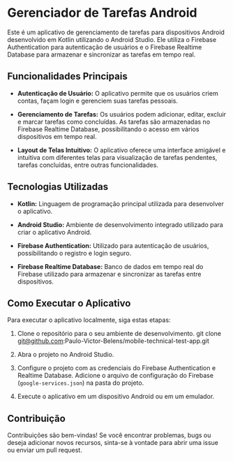 # Gerenciador de Tarefas Android

Este é um aplicativo de gerenciamento de tarefas para dispositivos Android desenvolvido em Kotlin utilizando o Android Studio. Ele utiliza o Firebase Authentication para autenticação de usuários e o Firebase Realtime Database para armazenar e sincronizar as tarefas em tempo real.

## Funcionalidades Principais

- **Autenticação de Usuário:** O aplicativo permite que os usuários criem contas, façam login e gerenciem suas tarefas pessoais.

- **Gerenciamento de Tarefas:** Os usuários podem adicionar, editar, excluir e marcar tarefas como concluídas. As tarefas são armazenadas no Firebase Realtime Database, possibilitando o acesso em vários dispositivos em tempo real.

- **Layout de Telas Intuitivo:** O aplicativo oferece uma interface amigável e intuitiva com diferentes telas para visualização de tarefas pendentes, tarefas concluídas, entre outras funcionalidades.

## Tecnologias Utilizadas

- **Kotlin:** Linguagem de programação principal utilizada para desenvolver o aplicativo.

- **Android Studio:** Ambiente de desenvolvimento integrado utilizado para criar o aplicativo Android.

- **Firebase Authentication:** Utilizado para autenticação de usuários, possibilitando o registro e login seguro.

- **Firebase Realtime Database:** Banco de dados em tempo real do Firebase utilizado para armazenar e sincronizar as tarefas entre dispositivos.

## Como Executar o Aplicativo

Para executar o aplicativo localmente, siga estas etapas:

1. Clone o repositório para o seu ambiente de desenvolvimento.
git clone git@github.com:Paulo-Victor-Belens/mobile-technical-test-app.git

2. Abra o projeto no Android Studio.

3. Configure o projeto com as credenciais do Firebase Authentication e Realtime Database. Adicione o arquivo de configuração do Firebase (`google-services.json`) na pasta do projeto.

4. Execute o aplicativo em um dispositivo Android ou em um emulador.

## Contribuição

Contribuições são bem-vindas! Se você encontrar problemas, bugs ou deseja adicionar novos recursos, sinta-se à vontade para abrir uma issue ou enviar um pull request.
